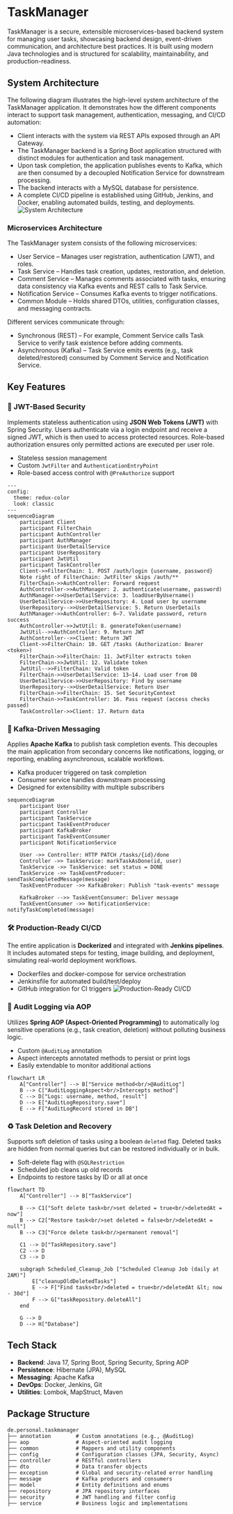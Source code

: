 # TaskManager

TaskManager is a secure, extensible microservices-based backend system for managing user tasks, showcasing backend design, event-driven communication, and architecture best practices.
It is built using modern Java technologies and is structured for scalability, maintainability, and production-readiness.

## System Architecture

The following diagram illustrates the high-level system architecture of the TaskManager application. It demonstrates how the different components interact to support task management, authentication, messaging, and CI/CD automation:

- Client interacts with the system via REST APIs exposed through an API Gateway.
- The TaskManager backend is a Spring Boot application structured with distinct modules for authentication and task management.
- Upon task completion, the application publishes events to Kafka, which are then consumed by a decoupled Notification Service for downstream processing.
- The backend interacts with a MySQL database for persistence.
- A complete CI/CD pipeline is established using GitHub, Jenkins, and Docker, enabling automated builds, testing, and deployments.
  ![System Architecture](<docs/assets/System Architecture Diagram.png>)

### Microservices Architecture
The TaskManager system consists of the following microservices:
- User Service – Manages user registration, authentication (JWT), and roles.
- Task Service – Handles task creation, updates, restoration, and deletion.
- Comment Service – Manages comments associated with tasks, ensuring data consistency via Kafka events and REST calls to Task Service.
- Notification Service – Consumes Kafka events to trigger notifications.
- Common Module – Holds shared DTOs, utilities, configuration classes, and messaging contracts.

Different services communicate through: 
  - Synchronous (REST) – For example, Comment Service calls Task Service to verify task existence before adding comments.
  - Asynchronous (Kafka) – Task Service emits events (e.g., task deleted/restored) consumed by Comment Service and Notification Service.
## Key Features

### 🔐 JWT-Based Security

Implements stateless authentication using **JSON Web Tokens (JWT)** with Spring Security. Users authenticate via a login endpoint and receive a signed JWT, which is then used to access protected resources. Role-based authorization ensures only permitted actions are executed per user role.

- Stateless session management
- Custom `JwtFilter` and `AuthenticationEntryPoint`
- Role-based access control with `@PreAuthorize` support

```mermaid
---
config:
  theme: redux-color
  look: classic
---
sequenceDiagram
    participant Client
    participant FilterChain
    participant AuthController
    participant AuthManager
    participant UserDetailService
    participant UserRepository
    participant JwtUtil
    participant TaskController
    Client->>FilterChain: 1. POST /auth/login {username, password}
    Note right of FilterChain: JwtFilter skips /auth/**
    FilterChain->>AuthController: Forward request
    AuthController->>AuthManager: 2. authenticate(username, password)
    AuthManager->>UserDetailService: 3. loadUserByUsername()
    UserDetailService->>UserRepository: 4. Load user by username
    UserRepository-->>UserDetailService: 5. Return UserDetails
    AuthManager->>AuthController: 6–7. Validate password, return success
    AuthController->>JwtUtil: 8. generateToken(username)
    JwtUtil-->>AuthController: 9. Return JWT
    AuthController-->>Client: Return JWT
    Client->>FilterChain: 10. GET /tasks (Authorization: Bearer <token>)
    FilterChain->>FilterChain: 11. JwtFilter extracts token
    FilterChain->>JwtUtil: 12. Validate token
    JwtUtil-->>FilterChain: Valid token
    FilterChain->>UserDetailService: 13–14. Load user from DB
    UserDetailService->>UserRepository: Find by username
    UserRepository-->>UserDetailService: Return User
    FilterChain->>FilterChain: 15. Set SecurityContext
    FilterChain->>TaskController: 16. Pass request (access checks passed)
    TaskController->>Client: 17. Return data

```

### 🔄 Kafka-Driven Messaging

Applies **Apache Kafka** to publish task completion events. This decouples the main application from secondary concerns like notifications, logging, or reporting, enabling asynchronous, scalable workflows.

- Kafka producer triggered on task completion
- Consumer service handles downstream processing
- Designed for extensibility with multiple subscribers

```mermaid
sequenceDiagram
    participant User
    participant Controller
    participant TaskService
    participant TaskEventProducer
    participant KafkaBroker
    participant TaskEventConsumer
    participant NotificationService

    User ->> Controller: HTTP PATCH /tasks/{id}/done
    Controller ->> TaskService: markTaskAsDone(id, user)
    TaskService ->> TaskService: set status = DONE
    TaskService ->> TaskEventProducer: sendTaskCompletedMessage(message)
    TaskEventProducer ->> KafkaBroker: Publish "task-events" message

    KafkaBroker -->> TaskEventConsumer: Deliver message
    TaskEventConsumer ->> NotificationService: notifyTaskCompleted(message)
```

### 🛠️ Production-Ready CI/CD

The entire application is **Dockerized** and integrated with **Jenkins pipelines**. It includes automated steps for testing, image building, and deployment, simulating real-world deployment workflows.

- Dockerfiles and docker-compose for service orchestration
- Jenkinsfile for automated build/test/deploy
- GitHub integration for CI triggers
  ![Production-Ready CI/CD](<docs/assets/Production-Ready CI:CD.png>)

### 📝 Audit Logging via AOP

Utilizes **Spring AOP (Aspect-Oriented Programming)** to automatically log sensitive operations (e.g., task creation, deletion) without polluting business logic.

- Custom `@AuditLog` annotation
- Aspect intercepts annotated methods to persist or print logs
- Easily extendable to monitor additional actions

```mermaid
flowchart LR
    A["Controller"] --> B["Service method<br/>@AuditLog"]
    B --> C["AuditLoggingAspect<br/>Intercepts method"]
    C --> D["Logs: username, method, result"]
    D --> E["AuditLogRepository.save"]
    E --> F["AuditLogRecord stored in DB"]
```

### ♻️ Task Deletion and Recovery

Supports soft deletion of tasks using a boolean `deleted` flag. Deleted tasks are hidden from normal queries but can be restored individually or in bulk.

- Soft-delete flag with `@SQLRestriction`
- Scheduled job cleans up old records
- Endpoints to restore tasks by ID or all at once

```mermaid
flowchart TD
    A["Controller"] --> B["TaskService"]

    B --> C1["Soft delete task<br/>set deleted = true<br/>deletedAt = now"]
    B --> C2["Restore task<br/>set deleted = false<br/>deletedAt = null"]
    B --> C3["Force delete task<br/>permanent removal"]

    C1 --> D["TaskRepository.save"]
    C2 --> D
    C3 --> D

    subgraph Scheduled_Cleanup_Job ["Scheduled Cleanup Job (daily at 2AM)"]
        E["cleanupOldDeletedTasks"]
        E --> F["Find tasks<br/>deleted = true<br/>deletedAt &lt; now - 30d"]
        F --> G["taskRepository.deleteAll"]
    end

    G --> D
    D --> H["Database"]
```

## Tech Stack

- **Backend**: Java 17, Spring Boot, Spring Security, Spring AOP
- **Persistence**: Hibernate (JPA), MySQL
- **Messaging**: Apache Kafka
- **DevOps**: Docker, Jenkins, Git
- **Utilities**: Lombok, MapStruct, Maven

## Package Structure

```
de.personal.taskmanager
├── annotation        # Custom annotations (e.g., @AuditLog)
├── aop               # Aspect-oriented audit logging
├── common            # Mappers and utility components
├── config            # Configuration classes (JPA, Security, Async)
├── controller        # RESTful controllers
├── dto               # Data transfer objects
├── exception         # Global and security-related error handling
├── message           # Kafka producers and consumers
├── model             # Entity definitions and enums
├── repository        # JPA repository interfaces
├── security          # JWT handling and filter config
├── service           # Business logic and implementations
```
